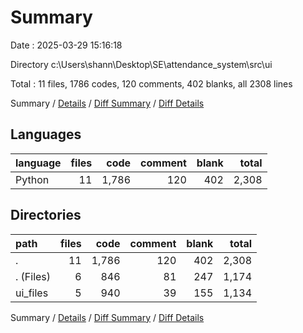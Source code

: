 # Summary

Date : 2025-03-29 15:16:18

Directory c:\\Users\\shann\\Desktop\\SE\\attendance_system\\src\\ui

Total : 11 files,  1786 codes, 120 comments, 402 blanks, all 2308 lines

Summary / [Details](details.md) / [Diff Summary](diff.md) / [Diff Details](diff-details.md)

## Languages
| language | files | code | comment | blank | total |
| :--- | ---: | ---: | ---: | ---: | ---: |
| Python | 11 | 1,786 | 120 | 402 | 2,308 |

## Directories
| path | files | code | comment | blank | total |
| :--- | ---: | ---: | ---: | ---: | ---: |
| . | 11 | 1,786 | 120 | 402 | 2,308 |
| . (Files) | 6 | 846 | 81 | 247 | 1,174 |
| ui_files | 5 | 940 | 39 | 155 | 1,134 |

Summary / [Details](details.md) / [Diff Summary](diff.md) / [Diff Details](diff-details.md)